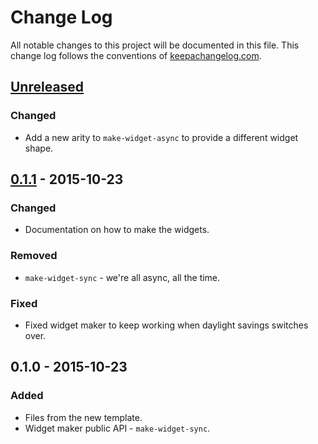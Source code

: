 # Change Log
All notable changes to this project will be documented in this file. This change log follows the conventions of [keepachangelog.com](http://keepachangelog.com/).

## [Unreleased][unreleased]
### Changed
- Add a new arity to `make-widget-async` to provide a different widget shape.

## [0.1.1] - 2015-10-23
### Changed
- Documentation on how to make the widgets.

### Removed
- `make-widget-sync` - we're all async, all the time.

### Fixed
- Fixed widget maker to keep working when daylight savings switches over.

## 0.1.0 - 2015-10-23
### Added
- Files from the new template.
- Widget maker public API - `make-widget-sync`.

[unreleased]: https://github.com/your-name/c4-arena/compare/0.1.1...HEAD
[0.1.1]: https://github.com/your-name/c4-arena/compare/0.1.0...0.1.1

